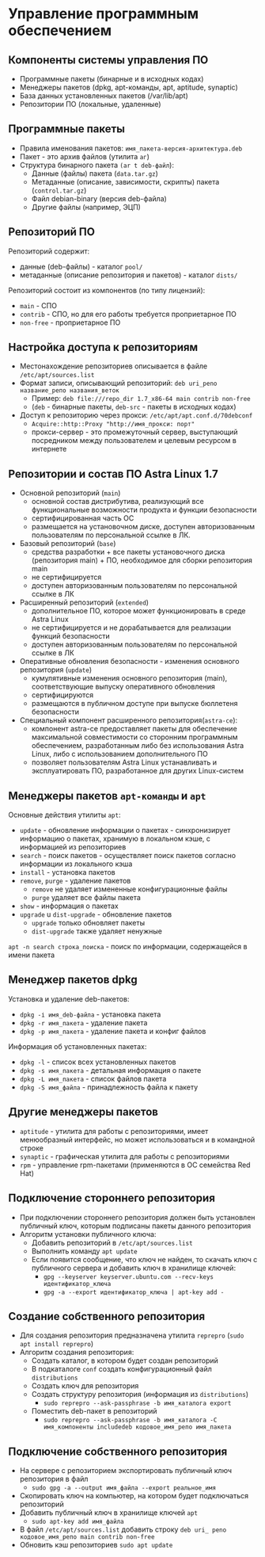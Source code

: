 # Управление программным обеспечением

## Компоненты системы управления ПО

- Программные пакеты (бинарные и в исходных кодах)
- Менеджеры пакетов (dpkg, apt-команды, apt, aptitude, synaptic)
- База данных установленных пакетов (/var/lib/apt)
- Репозитории ПО (локальные, удаленные)

## Программные пакеты

- Правила именования пакетов: `имя_пакета-версия-архитектура.deb`
- Пакет - это архив файлов (утилита `аг`)
- Структура бинарного пакета `(ar t deb-файл`):
    - Данные (файлы) пакета (`data.tar.gz`)
    - Метаданные (описание, зависимости, скрипты) пакета (`control.tar.gz`)
    - Файл debian-binary (версия deb-файла)
    - Другие файлы (например, ЭЦП)

## Репозиторий ПО

Репозиторий содержит:
- данные (deb-файлы) - каталог `pool/`
- метаданные (описание репозитория и пакетов) - каталог `dists/`


Репозиторий состоит из компонентов (по типу лицензий):
- `main` - СПО
- `contrib` - СПО, но для его работы требуется проприетарное ПО
- `non-free` - проприетарное ПО

## Настройка доступа к репозиториям

- Местонахождение репозиториев описывается в файле `/etc/apt/sources.list`
- Формат записи, описывающий репозиторий: `deb uri_peno название_репо названия_веток`
    - Пример: `deb file:///repo_dir 1.7_x86-64 main contrib non-free`
    - (`deb` - бинарные пакеты, `deb-src` - пакеты в исходных кодах)
- Доступ к репозиторию через прокси: `/etc/apt/apt.conf.d/70debconf`
    - `Acquire::http::Proxy "http://имя_прокси: порт"`
    - прокси-сервер - это промежуточный сервер, выступающий посредником между пользователем и целевым ресурсом в интернете

## Репозитории и состав ПО Astra Linux 1.7

- Основной репозиторий (`main`)
    - основной состав дистрибутива, реализующий все функциональные возможности продукта и функции безопасности
    - сертифицированная часть ОС
    - размещается на установочном диске, доступен авторизованным пользователям по персональной ссылке в ЛК.
- Базовый репозиторий (`base`)
    - средства разработки + все пакеты установочного диска (репозитория main) + ПО, необходимое для сборки репозитория main
    - не сертифицируется
    - доступен авторизованным пользователям по персональной ссылке в ЛК
- Расширенный репозиторий (`extended`)
    - дополнительное ПО, которое может функционировать в среде Astra Linux
    - не сертифицируется и не дорабатывается для реализации функций безопасности
    - доступен авторизованным пользователям по персональной ссылке в ЛК
- Оперативные обновления безопасности - изменения основного репозитория (`update`)
    - кумулятивные изменения основного репозитория (main), соответствующие выпуску оперативного обновления
    - сертифицируются
    - размещаются в публичном доступе при выпуске бюллетеня безопасности
- Специальный компонент расширенного репозитория(`astra-ce`):
    - компонент astra-ce предоставляет пакеты для обеспечение максимальной совместимости со сторонним программным
      обеспечением, разработанным либо без использования Astra Linux, либо с использованием дополнительного ПО
    - позволяет пользователям Astra Linux устанавливать и эксплуатировать ПО, разработанное для других Linux-систем

## Менеджеры пакетов `apt-команды` и `apt`

Основные действия утилиты `apt`:
- `update` - обновление информации о пакетах - синхронизирует информацию о пакетах, хранимую в локальном кэше, с
  информацией из репозиториев
- `search` - поиск пакетов - осуществляет поиск пакетов согласно информации из локального кэша
- `install` - установка пакетов
- `remove`, `purge` - удаление пакетов
    - `remove` не удаляет измененные конфигурационные файлы
    - `purge` удаляет все файлы пакета
- `show` - информация о пакетах
- `upgrade` u `dist-upgrade` - обновление пакетов
    - `upgrade` только обновляет пакеты
    - `dist-upgrade` также удаляет ненужные

`apt -n search строка_поиска` - поиск по информации, содержащейся в имени пакета

## Менеджер пакетов dpkg

Установка и удаление deb-пакетов:
- `dpkg -і имя_deb-файла` - установка пакета
- `dpkg -r имя_пакета` - удаление пакета
- `dpkg -р имя_пакета` - удаление пакета и конфиг файлов

Информация об установленных пакетах:
- `dpkg -l` - список всех установленных пакетов
- `dpkg -s имя_пакета` - детальная информация о пакете
- `dpkg -L имя_пакета` - список файлов пакета
- `dpkg -S имя_файла` - принадлежность файла к пакету

## Другие менеджеры пакетов

- `aptitude` - утилита для работы с репозиториями, имеет менюобразный интерфейс, но может использоваться и в командной
  строке
- `synaptic` - графическая утилита для работы с репозиториями
- `rpm` - управление rpm-пакетами (применяются в ОС семейства Red Hat)

## Подключение стороннего репозитория

- При подключении стороннего репозитория должен быть установлен публичный ключ, которым подписаны пакеты данного
  репозитория
- Алгоритм установки публичного ключа:
    - Добавить репозиторий в `/etc/apt/sources.list`
    - Выполнить команду `apt update`
    - Если появится сообщение, что ключ не найден, то скачать ключ с публичного сервера и добавить ключ в хранилище
      ключей:
        - `gpg --keyserver keyserver.ubuntu.com --recv-keys идентификатор_ключа`
        - `gpg -a --export идентификатор_ключа | apt-key add -`

## Создание собственного репозитория

- Для создания репозитория предназначена утилита `reprepro` (`sudo apt install reprepro`)
- Алгоритм создания репозитория:
    - Создать каталог, в котором будет создан репозиторий
    - В подкаталоге `conf` создать конфигурационный файл `distributions`
    - Создать ключ для репозитория
    - Создать структуру репозитория (информация из `distributions`)
        - `sudo reprepro --ask-passphrase -b имя_каталога export`
    - Поместить deb-пакет в репозиторий
        - `sudo reprepro --ask-passphrase -b имя_каталога -С имя_компоненты includedeb кодовое_имя_репо имя_пакета`

## Подключение собственного репозитория

- На сервере с репозиторием экспортировать публичный ключ репозитория в файл
    - `sudo gpg -a --output имя_файла --export реальное_имя`
- Скопировать ключ на компьютер, на котором будет подключаться репозиторий
- Добавить публичный ключ в хранилище ключей `apt`
    - `sudo apt-key add имя_файла`
- В файл `/etc/apt/sources.list` добавить строку `deb uri_ peno кодовое_имя_репо main contrib non-free`
- Обновить кэш репозиториев `sudo apt update`


